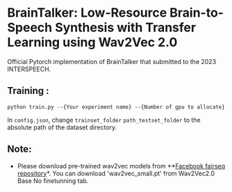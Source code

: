 # BrainTalker: Low-Resource Brain-to-Speech Synthesis with Transfer Learning using Wav2Vec 2.0
Official Pytorch implementation of BrainTalker that submitted to the 2023 INTERSPEECH.
<br>

## Training :
```
python train.py --{Your experiment name} --{Number of gpu to allocate}
```
In `config.json`, change `trainset_folder` `path_testset_folder` to the absolute path of the dataset directory.<br>

## Note:
* Please download pre-trained wav2vec models from **[Facebook fairseq repository](https://github.com/facebookresearch/fairseq/blob/main/examples/wav2vec/README.md)*. You can download 'wav2vec_small.pt' from Wav2Vec2.0 Base No finetunning tab.

